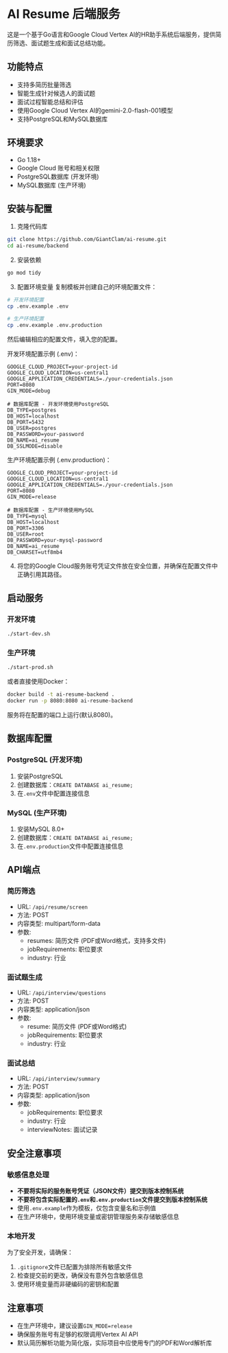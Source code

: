 # AI Resume 后端服务

这是一个基于Go语言和Google Cloud Vertex AI的HR助手系统后端服务，提供简历筛选、面试题生成和面试总结功能。

## 功能特点

- 支持多简历批量筛选
- 智能生成针对候选人的面试题
- 面试过程智能总结和评估
- 使用Google Cloud Vertex AI的gemini-2.0-flash-001模型
- 支持PostgreSQL和MySQL数据库

## 环境要求

- Go 1.18+
- Google Cloud 账号和相关权限
- PostgreSQL数据库 (开发环境)
- MySQL数据库 (生产环境)

## 安装与配置

1. 克隆代码库
```bash
git clone https://github.com/GiantClam/ai-resume.git
cd ai-resume/backend
```

2. 安装依赖
```bash
go mod tidy
```

3. 配置环境变量
复制模板并创建自己的环境配置文件：
```bash
# 开发环境配置
cp .env.example .env

# 生产环境配置
cp .env.example .env.production
```

然后编辑相应的配置文件，填入您的配置。

开发环境配置示例 (.env)：
```
GOOGLE_CLOUD_PROJECT=your-project-id
GOOGLE_CLOUD_LOCATION=us-central1
GOOGLE_APPLICATION_CREDENTIALS=./your-credentials.json
PORT=8080
GIN_MODE=debug

# 数据库配置 - 开发环境使用PostgreSQL
DB_TYPE=postgres
DB_HOST=localhost
DB_PORT=5432
DB_USER=postgres
DB_PASSWORD=your-password
DB_NAME=ai_resume
DB_SSLMODE=disable
```

生产环境配置示例 (.env.production)：
```
GOOGLE_CLOUD_PROJECT=your-project-id
GOOGLE_CLOUD_LOCATION=us-central1
GOOGLE_APPLICATION_CREDENTIALS=./your-credentials.json
PORT=8080
GIN_MODE=release

# 数据库配置 - 生产环境使用MySQL
DB_TYPE=mysql
DB_HOST=localhost
DB_PORT=3306
DB_USER=root
DB_PASSWORD=your-mysql-password
DB_NAME=ai_resume
DB_CHARSET=utf8mb4
```

4. 将您的Google Cloud服务账号凭证文件放在安全位置，并确保在配置文件中正确引用其路径。

## 启动服务

### 开发环境
```bash
./start-dev.sh
```

### 生产环境
```bash
./start-prod.sh
```

或者直接使用Docker：
```bash
docker build -t ai-resume-backend .
docker run -p 8080:8080 ai-resume-backend
```

服务将在配置的端口上运行(默认8080)。

## 数据库配置

### PostgreSQL (开发环境)
1. 安装PostgreSQL
2. 创建数据库：`CREATE DATABASE ai_resume;`
3. 在`.env`文件中配置连接信息

### MySQL (生产环境)
1. 安装MySQL 8.0+
2. 创建数据库：`CREATE DATABASE ai_resume;`
3. 在`.env.production`文件中配置连接信息

## API端点

### 简历筛选
- URL: `/api/resume/screen`
- 方法: POST
- 内容类型: multipart/form-data
- 参数:
  - resumes: 简历文件 (PDF或Word格式，支持多文件)
  - jobRequirements: 职位要求
  - industry: 行业

### 面试题生成
- URL: `/api/interview/questions`
- 方法: POST
- 内容类型: application/json
- 参数:
  - resume: 简历文件 (PDF或Word格式)
  - jobRequirements: 职位要求
  - industry: 行业

### 面试总结
- URL: `/api/interview/summary`
- 方法: POST
- 内容类型: application/json
- 参数:
  - jobRequirements: 职位要求
  - industry: 行业
  - interviewNotes: 面试记录

## 安全注意事项

### 敏感信息处理

- **不要将实际的服务账号凭证（JSON文件）提交到版本控制系统**
- **不要将包含实际配置的`.env`和`.env.production`文件提交到版本控制系统**
- 使用`.env.example`作为模板，仅包含变量名和示例值
- 在生产环境中，使用环境变量或密钥管理服务来存储敏感信息

### 本地开发

为了安全开发，请确保：
1. `.gitignore`文件已配置为排除所有敏感文件
2. 检查提交前的更改，确保没有意外包含敏感信息
3. 使用环境变量而非硬编码的密钥和配置

## 注意事项

- 在生产环境中，建议设置`GIN_MODE=release`
- 确保服务账号有足够的权限调用Vertex AI API
- 默认简历解析功能为简化版，实际项目中应使用专门的PDF和Word解析库 